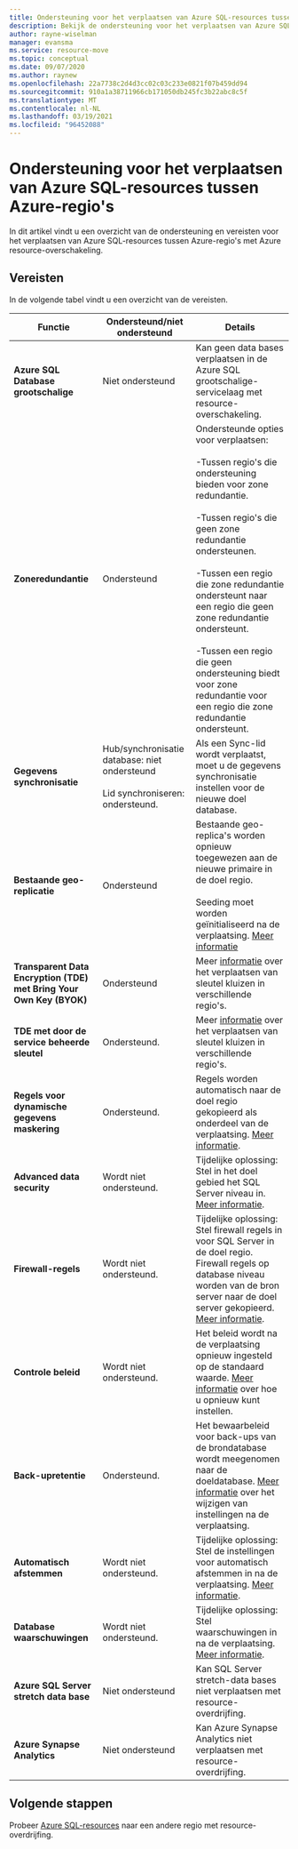 ```yaml
---
title: Ondersteuning voor het verplaatsen van Azure SQL-resources tussen regio's met Azure resource-overschakeling.
description: Bekijk de ondersteuning voor het verplaatsen van Azure SQL-resources tussen regio's met Azure resource-overschakeling.
author: rayne-wiselman
manager: evansma
ms.service: resource-move
ms.topic: conceptual
ms.date: 09/07/2020
ms.author: raynew
ms.openlocfilehash: 22a7738c2d4d3cc02c03c233e0821f07b459dd94
ms.sourcegitcommit: 910a1a38711966cb171050db245fc3b22abc8c5f
ms.translationtype: MT
ms.contentlocale: nl-NL
ms.lasthandoff: 03/19/2021
ms.locfileid: "96452088"
---
```

# <a name="support-for-moving-azure-sql-resources-between-azure-regions"></a>Ondersteuning voor het verplaatsen van Azure SQL-resources tussen Azure-regio's

In dit artikel vindt u een overzicht van de ondersteuning en vereisten voor het verplaatsen van Azure SQL-resources tussen Azure-regio's met Azure resource-overschakeling.

## <a name="requirements"></a>Vereisten

In de volgende tabel vindt u een overzicht van de vereisten.

**Functie** | **Ondersteund/niet ondersteund** | **Details**
--- | --- | ---
**Azure SQL Database grootschalige** | Niet ondersteund | Kan geen data bases verplaatsen in de Azure SQL grootschalige-servicelaag met resource-overschakeling.
**Zoneredundantie** | Ondersteund |  Ondersteunde opties voor verplaatsen:<br/><br/> -Tussen regio's die ondersteuning bieden voor zone redundantie.<br/><br/> -Tussen regio's die geen zone redundantie ondersteunen.<br/><br/> -Tussen een regio die zone redundantie ondersteunt naar een regio die geen zone redundantie ondersteunt.<br/><br/> -Tussen een regio die geen ondersteuning biedt voor zone redundantie voor een regio die zone redundantie ondersteunt. 
**Gegevens synchronisatie** | Hub/synchronisatie database: niet ondersteund<br/><br/> Lid synchroniseren: ondersteund. | Als een Sync-lid wordt verplaatst, moet u de gegevens synchronisatie instellen voor de nieuwe doel database.
**Bestaande geo-replicatie** | Ondersteund | Bestaande geo-replica's worden opnieuw toegewezen aan de nieuwe primaire in de doel regio.<br/><br/> Seeding moet worden geïnitialiseerd na de verplaatsing. [Meer informatie](../azure-sql/database/active-geo-replication-configure-portal.md)
**Transparent Data Encryption (TDE) met Bring Your Own Key (BYOK)** | Ondersteund | Meer [informatie](../key-vault/general/move-region.md) over het verplaatsen van sleutel kluizen in verschillende regio's.
**TDE met door de service beheerde sleutel** | Ondersteund. |  Meer [informatie](../key-vault/general/move-region.md) over het verplaatsen van sleutel kluizen in verschillende regio's.
**Regels voor dynamische gegevens maskering** | Ondersteund. | Regels worden automatisch naar de doel regio gekopieerd als onderdeel van de verplaatsing. [Meer informatie](../azure-sql/database/dynamic-data-masking-configure-portal.md).
**Advanced data security** | Wordt niet ondersteund. | Tijdelijke oplossing: Stel in het doel gebied het SQL Server niveau in. [Meer informatie](../azure-sql/database/azure-defender-for-sql.md).
**Firewall-regels** | Wordt niet ondersteund. | Tijdelijke oplossing: Stel firewall regels in voor SQL Server in de doel regio. Firewall regels op database niveau worden van de bron server naar de doel server gekopieerd. [Meer informatie](../azure-sql/database/firewall-create-server-level-portal-quickstart.md).
**Controle beleid** | Wordt niet ondersteund. | Het beleid wordt na de verplaatsing opnieuw ingesteld op de standaard waarde. [Meer informatie](../azure-sql/database/auditing-overview.md) over hoe u opnieuw kunt instellen.
**Back-upretentie** | Ondersteund. | Het bewaarbeleid voor back-ups van de brondatabase wordt meegenomen naar de doeldatabase. [Meer informatie](../azure-sql/database/long-term-backup-retention-configure.md) over het wijzigen van instellingen na de verplaatsing.
**Automatisch afstemmen** | Wordt niet ondersteund. | Tijdelijke oplossing: Stel de instellingen voor automatisch afstemmen in na de verplaatsing. [Meer informatie](../azure-sql/database/automatic-tuning-enable.md).
**Database waarschuwingen** | Wordt niet ondersteund. | Tijdelijke oplossing: Stel waarschuwingen in na de verplaatsing. [Meer informatie](../azure-sql/database/alerts-insights-configure-portal.md).
**Azure SQL Server stretch data base** | Niet ondersteund | Kan SQL Server stretch-data bases niet verplaatsen met resource-overdrijfing.
**Azure Synapse Analytics** | Niet ondersteund | Kan Azure Synapse Analytics niet verplaatsen met resource-overdrijfing.
## <a name="next-steps"></a>Volgende stappen

Probeer [Azure SQL-resources](tutorial-move-region-sql.md) naar een andere regio met resource-overdrijfing.
